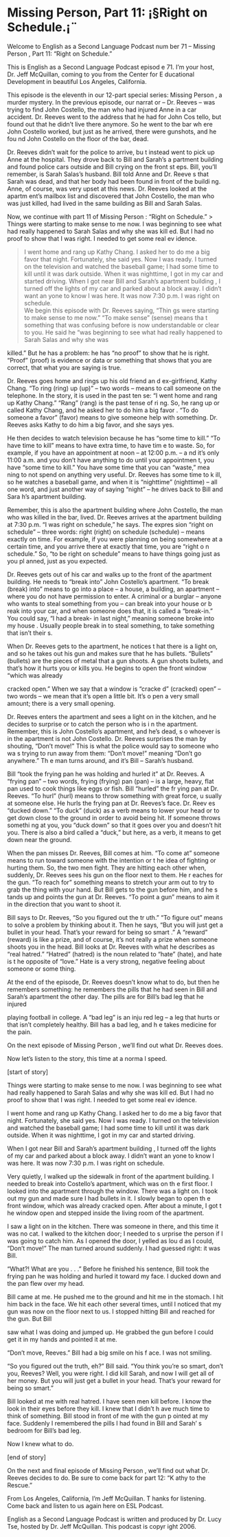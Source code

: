 # Missing Person, Part 11: ¡§Right on Schedule.¡¨

Welcome to English as a Second Language Podcast num ber 71 – Missing Person , Part 11: “Right on Schedule.” 

This is English as a Second Language Podcast episod e 71. I’m your host, Dr. Jeff McQuillan, coming to you from the Center for E ducational Development in beautiful Los Angeles, California.  

This episode is the eleventh in our 12-part special  series: Missing Person , a murder mystery. In the previous episode, our narrat or – Dr. Reeves – was trying to find John Costello, the man who had injured Anne  in a car accident. Dr. Reeves went to the address that he had for John Cos tello, but found out that he didn’t live there anymore. So he went to the bar wh ere John Costello worked, but just as he arrived, there were gunshots, and he fou nd John Costello on the floor of the bar, dead. 

Dr. Reeves didn’t wait for the police to arrive, bu t instead went to pick up Anne at the hospital. They drove back to Bill and Sarah’s a partment building and found police cars outside and Bill crying on the front st eps. Bill, you’ll remember, is Sarah Salas’s husband. Bill told Anne and Dr. Reeve s that Sarah was dead, and that her body had been found in front of the buildi ng. Anne, of course, was very upset at this news. Dr. Reeves looked at the apartm ent’s mailbox list and discovered that John Costello, the man who was just  killed, had lived in the same building as Bill and Sarah Salas.  

Now, we continue with part 11 of Missing Person : “Right on Schedule.” > Things were starting to make sense to me now. I was  beginning to see what had really happened to Sarah Salas and why she was kill ed. But I had no proof to show that I was right. I needed to get some real ev idence.  
> I went home and rang up Kathy Chang. I asked her to  do me a big favor that night. Fortunately, she said yes. Now I was ready. I turned on the television and watched the baseball game; I had some time to kill until it was dark outside. When it was nighttime, I got in my car and started driving. 
> When I got near Bill and Sarah’s apartment building , I turned off the lights of my car and parked about a block away. I didn’t want an yone to know I was here. It was now 7:30 p.m. I was right on schedule.  
> We begin this episode with Dr. Reeves saying, “Thin gs were starting to make sense to me now.” “To make sense” (sense) means tha t something that was confusing before is now understandable or clear to you. He said he “was beginning to see what had really happened to Sarah Salas and why she was  

killed.” But he has a problem: he has “no proof” to  show that he is right. “Proof” (proof) is evidence or data or something that shows  that you are correct, that what you are saying is true. 

Dr. Reeves goes home and rings up his old friend an d ex-girlfriend, Kathy Chang. “To ring (ring) up (up)” – two words – means  to call someone on the telephone. In the story, it is used in the past ten se: “I went home and rang up Kathy Chang.” “Rang” (rang) is the past tense of ri ng. So, he rang up or called Kathy Chang, and he asked her to do him a big favor . “To do someone a favor” (favor) means to give someone help with something. Dr. Reeves asks Kathy to do him a big favor, and she says yes.  

He then decides to watch television because he has “some time to kill.” “To have time to kill” means to have extra time, to have tim e to waste. So, for example, if you have an appointment at noon – at 12:00 p.m. – a nd it’s only 11:00 a.m. and you don’t have anything to do until your appointmen t, you have “some time to kill.” You have some time that you can “waste,” mea ning to not spend on anything very useful. Dr. Reeves has some time to k ill, so he watches a baseball game, and when it is “nighttime” (nighttime) – all one word, and just another way of saying “night” – he drives back to Bill and Sara h’s apartment building.  

Remember, this is also the apartment building where  John Costello, the man who was killed in the bar, lived. Dr. Reeves arrives at  the apartment building at 7:30 p.m. “I was right on schedule,” he says. The expres sion “right on schedule” – three words: right (right) on schedule (schedule) –  means exactly on time. For example, if you were planning on being somewhere at  a certain time, and you arrive there at exactly that time, you are “right o n schedule.” So, “to be right on schedule” means to have things going just as you pl anned, just as you expected.  

Dr. Reeves gets out of his car and walks up to the front of the apartment building. He needs to “break into” John Costello’s apartment.  “To break (break) into” means to go into a place – a house, a building, an apartment – where you do not have permission to enter. A criminal or a burglar –  anyone who wants to steal something from you – can break into your house or b reak into your car, and when someone does that, it is called a “break-in.” You could say, “I had a break- in last night,” meaning someone broke into my house . Usually people break in to steal something, to take something that isn’t their s.  

When Dr. Reeves gets to the apartment, he notices t hat there is a light on, and so he takes out his gun and makes sure that he has bullets. “Bullets” (bullets) are the pieces of metal that a gun shoots. A gun shoots  bullets, and that’s how it hurts you or kills you. He begins to open the front  window “which was already  

cracked open.” When we say that a window is “cracke d” (cracked) open” – two words – we mean that it’s open a little bit. It’s o pen a very small amount; there is a very small opening. 

Dr. Reeves enters the apartment and sees a light on  in the kitchen, and he decides to surprise or to catch the person who is i n the apartment. Remember, this is John Costello’s apartment, and he’s dead, s o whoever is in the apartment is not John Costello. Dr. Reeves surprises the man by shouting, “Don’t move!” This is what the police would say to someone who wa s trying to run away from them: “Don’t move!” meaning “Don’t go anywhere.” Th e man turns around, and it’s Bill – Sarah’s husband.  

Bill “took the frying pan he was holding and hurled  it” at Dr. Reeves. A “frying pan” – two words, frying (frying) pan (pan) – is a large, heavy, flat pan used to cook things like eggs or fish. Bill “hurled” the fr ying pan at Dr. Reeves. “To hurl” (hurl) means to throw something with great force, u sually at someone else. He hurls the frying pan at Dr. Reeves’s face. Dr. Reev es “ducked down.” “To duck” (duck) as a verb means to lower your head or to get  down close to the ground in order to avoid being hit. If someone throws somethi ng at you, you “duck down” so that it goes over you and doesn’t hit you. There  is also a bird called a “duck,” but here, as a verb, it means to get down near the ground.  

When the pan misses Dr. Reeves, Bill comes at him. “To come at” someone means to run toward someone with the intention or t he idea of fighting or hurting them. So, the two men fight. They are hitting each other when, suddenly, Dr. Reeves sees his gun on the floor next to them. He r eaches for the gun. “To reach for” something means to stretch your arm out to try  to grab the thing with your hand. But Bill gets to the gun before him, and he s tands up and points the gun at Dr. Reeves. “To point a gun” means to aim it in the  direction that you want to shoot it.  

Bill says to Dr. Reeves, “So you figured out the tr uth.” “To figure out” means to solve a problem by thinking about it. Then he says,  “But you will just get a bullet in your head. That’s your reward for being so smart .” A “reward” (reward) is like a prize, and of course, it’s not really a prize when someone shoots you in the head. Bill looks at Dr. Reeves with what he describes as “real hatred.” “Hatred” (hatred) is the noun related to “hate” (hate), and hate is t he opposite of “love.” Hate is a very strong, negative feeling about someone or some thing. 

At the end of the episode, Dr. Reeves doesn’t know what to do, but then he remembers something: he remembers the pills that he  had seen in Bill and Sarah’s apartment the other day. The pills are for Bill’s bad leg that he injured  

playing football in college. A “bad leg” is an inju red leg – a leg that hurts or that isn’t completely healthy. Bill has a bad leg, and h e takes medicine for the pain.  

On the next episode of Missing Person , we’ll find out what Dr. Reeves does. 

Now let’s listen to the story, this time at a norma l speed. 

[start of story] 

Things were starting to make sense to me now. I was  beginning to see what had really happened to Sarah Salas and why she was kill ed. But I had no proof to show that I was right. I needed to get some real ev idence.  

I went home and rang up Kathy Chang. I asked her to  do me a big favor that night. Fortunately, she said yes. Now I was ready. I turned on the television and watched the baseball game; I had some time to kill until it was dark outside. When it was nighttime, I got in my car and started driving. 

When I got near Bill and Sarah’s apartment building , I turned off the lights of my car and parked about a block away. I didn’t want an yone to know I was here. It was now 7:30 p.m. I was right on schedule. 

Very quietly, I walked up the sidewalk in front of the apartment building. I needed to break into Costello’s apartment, which was on th e first floor. I looked into the apartment through the window. There was a light on.  I took out my gun and made sure I had bullets in it. I slowly began to open th e front window, which was already cracked open. After about a minute, I got t he window open and stepped inside the living room of the apartment. 

I saw a light on in the kitchen. There was someone in there, and this time it was no cat. I walked to the kitchen door; I needed to s urprise the person if I was going to catch him. As I opened the door, I yelled as lou d as I could, “Don’t move!” The man turned around suddenly. I had guessed right: it  was Bill.  

“What?! What are you . . .” Before he finished his sentence, Bill took the frying pan he was holding and hurled it toward my face. I ducked down and the pan flew over my head.  

Bill came at me. He pushed me to the ground and hit  me in the stomach. I hit him back in the face. We hit each other several times, until I noticed that my gun was now on the floor next to us. I stopped hitting Bill  and reached for the gun. But Bill  

saw what I was doing and jumped up. He grabbed the gun before I could get it in my hands and pointed it at me. 

“Don’t move, Reeves.” Bill had a big smile on his f ace. I was not smiling. 

“So you figured out the truth, eh?” Bill said. “You  think you’re so smart, don’t you, Reeves? Well, you were right. I did kill Sarah, and  now I will get all of her money. But you will just get a bullet in your head. That’s  your reward for being so smart.” 

Bill looked at me with real hatred. I have seen men  kill before. I know the look in their eyes before they kill. I knew that I didn’t h ave much time to think of something. Bill stood in front of me with the gun p ointed at my face. Suddenly I remembered the pills I had found in Bill and Sarah’ s bedroom for Bill’s bad leg.  

Now I knew what to do. 

[end of story] 

On the next and final episode of Missing Person , we’ll find out what Dr. Reeves decides to do. Be sure to come back for part 12: “K athy to the Rescue.”  

From Los Angeles, California, I’m Jeff McQuillan. T hanks for listening. Come back and listen to us again here on ESL Podcast. 

English as a Second Language Podcast is written and  produced by Dr. Lucy Tse, hosted by Dr. Jeff McQuillan. This podcast is copyr ight 2006.

